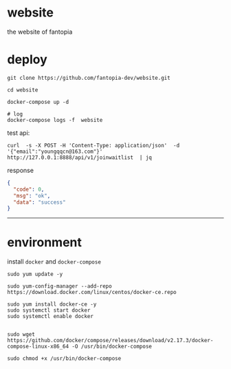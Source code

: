 # website
the website of fantopia



# deploy

```
git clone https://github.com/fantopia-dev/website.git

cd website

docker-compose up -d

# log
docker-compose logs -f  website
```


test api:

```
curl  -s -X POST -H 'Content-Type: application/json'  -d '{"email":"youngqqcn@163.com"}' http://127.0.0.1:8888/api/v1/joinwaitlist  | jq

```

response
```json
{
  "code": 0,
  "msg": "ok",
  "data": "success"
}
```


----



# environment

install `docker` and `docker-compose`

```
sudo yum update -y

sudo yum-config-manager --add-repo https://download.docker.com/linux/centos/docker-ce.repo

sudo yum install docker-ce -y
sudo systemctl start docker
sudo systemctl enable docker


sudo wget https://github.com/docker/compose/releases/download/v2.17.3/docker-compose-linux-x86_64 -O /usr/bin/docker-compose

sudo chmod +x /usr/bin/docker-compose

```
